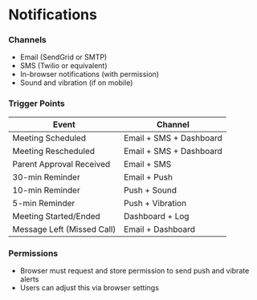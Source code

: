 # Notifications

### Channels

- Email (SendGrid or SMTP)
- SMS (Twilio or equivalent)
- In-browser notifications (with permission)
- Sound and vibration (if on mobile)

### Trigger Points

| Event                      | Channel                 |
| -------------------------- | ----------------------- |
| Meeting Scheduled          | Email + SMS + Dashboard |
| Meeting Rescheduled        | Email + SMS + Dashboard |
| Parent Approval Received   | Email + SMS             |
| 30-min Reminder            | Email + Push            |
| 10-min Reminder            | Push + Sound            |
| 5-min Reminder             | Push + Vibration        |
| Meeting Started/Ended      | Dashboard + Log         |
| Message Left (Missed Call) | Email + Dashboard       |

### Permissions

- Browser must request and store permission to send push and vibrate alerts
- Users can adjust this via browser settings
